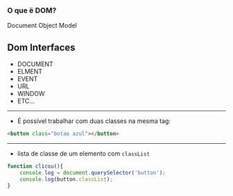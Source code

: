 ### O que ë DOM?
Document Object Model

## Dom Interfaces
- DOCUMENT
- ELMENT
- EVENT
- URL
- WINDOW
- ETC...
---
- É possível trabalhar com duas classes na mesma tag:
```html
<button class="botao azul"></button>
```
---
- lista de classe de um elemento com ``classList``
```js
function clicou(){
	console.log = document.querySelector('button');
	console.log(button.classList);
}
```

